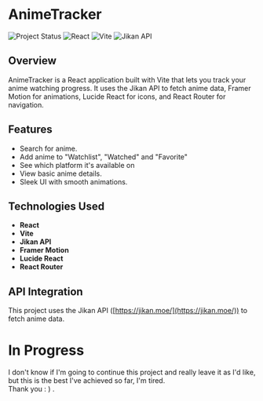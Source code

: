 # AnimeTracker

![Project Status](https://img.shields.io/badge/Status-In%20Progress-yellow) <!-- Update when finished -->
![React](https://img.shields.io/badge/React-61DAFB?style=for-the-badge&logo=react&logoColor=white)
![Vite](https://img.shields.io/badge/Vite-B73BFE?style=for-the-badge&logo=vite&logoColor=FFDC80)
![Jikan API](https://img.shields.io/badge/Jikan%20API-blueviolet?style=for-the-badge)

## Overview

AnimeTracker is a React application built with Vite that lets you track your anime watching progress. It uses the Jikan API to fetch anime data, Framer Motion for animations, Lucide React for icons, and React Router for navigation.

## Features

*   Search for anime.
*   Add anime to "Watchlist", "Watched" and "Favorite"
*   See which platform it's available on
*   View basic anime details.
*   Sleek UI with smooth animations.

## Technologies Used

*   **React**
*   **Vite**
*   **Jikan API**
*   **Framer Motion**
*   **Lucide React**
*   **React Router**
  
## API Integration

This project uses the Jikan API ([https://jikan.moe/](https://jikan.moe/)) to fetch anime data.

# In Progress

I don't know if I'm going to continue this project and really leave it as I'd like, but this is the best I've achieved so far, I'm tired.                                                                                                                           
Thank you : ) .